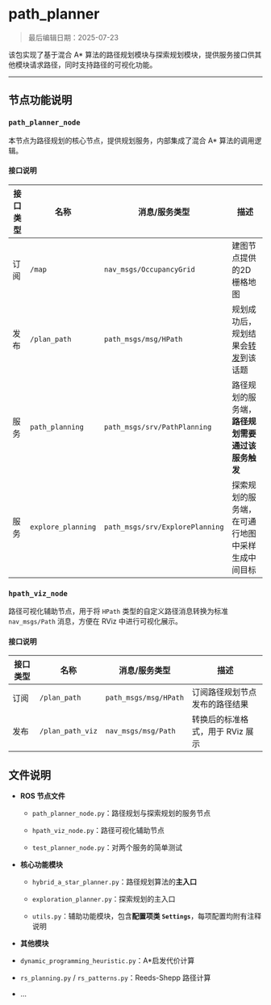 # path_planner

> 最后编辑日期：2025-07-23

该包实现了基于混合 A* 算法的路径规划模块与探索规划模块，提供服务接口供其他模块请求路径，同时支持路径的可视化功能。

------

## 节点功能说明

###  `path_planner_node`

本节点为路径规划的核心节点，提供规划服务，内部集成了混合 A* 算法的调用逻辑。

#### 接口说明

| 接口类型 | 名称               | 消息/服务类型                   | 描述                                             |
| -------- | ------------------ | ------------------------------- | ------------------------------------------------ |
| 订阅     | `/map`             | `nav_msgs/OccupancyGrid`        | 建图节点提供的2D栅格地图                         |
| 发布     | `/plan_path`       | `path_msgs/msg/HPath`           | 规划成功后，规划结果会<u>转发</u>到该话题        |
| 服务     | `path_planning`    | `path_msgs/srv/PathPlanning`    | 路径规划的服务端，**路径规划需要通过该服务触发** |
| 服务     | `explore_planning` | `path_msgs/srv/ExplorePlanning` | 探索规划的服务端，在可通行地图中采样生成中间目标 |

###  `hpath_viz_node`

路径可视化辅助节点，用于将 `HPath` 类型的自定义路径消息转换为标准 `nav_msgs/Path` 消息，方便在 RViz 中进行可视化展示。

#### 接口说明

| 接口类型 | 名称             | 消息/服务类型         | 描述                             |
| -------- | ---------------- | --------------------- | -------------------------------- |
| 订阅     | `/plan_path`     | `path_msgs/msg/HPath` | 订阅路径规划节点发布的路径结果   |
| 发布     | `/plan_path_viz` | `nav_msgs/msg/Path`   | 转换后的标准格式，用于 RViz 展示 |

## 文件说明

- **ROS 节点文件**
  - `path_planner_node.py`：路径规划与探索规划的服务节点
  
  - `hpath_viz_node.py`：路径可视化辅助节点

  - `test_planner_node.py`：对两个服务的简单测试
  
- **核心功能模块**
  - `hybrid_a_star_planner.py`：路径规划算法的**主入口**

  - `exploration_planner.py`：探索规划的主入口

  - `utils.py`：辅助功能模块，包含**配置项类 `Settings`**，每项配置均附有注释说明

- **其他模块**
- `dynamic_programming_heuristic.py`：A*启发代价计算
  
- `rs_planning.py` / `rs_patterns.py`：Reeds-Shepp 路径计算
  
- ...

